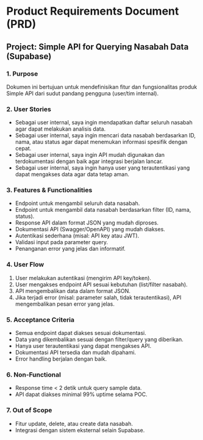 # Product Requirements Document (PRD)
## Project: Simple API for Querying Nasabah Data (Supabase)

### 1. Purpose
Dokumen ini bertujuan untuk mendefinisikan fitur dan fungsionalitas produk Simple API dari sudut pandang pengguna (user/tim internal).

### 2. User Stories
- Sebagai user internal, saya ingin mendapatkan daftar seluruh nasabah agar dapat melakukan analisis data.
- Sebagai user internal, saya ingin mencari data nasabah berdasarkan ID, nama, atau status agar dapat menemukan informasi spesifik dengan cepat.
- Sebagai user internal, saya ingin API mudah digunakan dan terdokumentasi dengan baik agar integrasi berjalan lancar.
- Sebagai user internal, saya ingin hanya user yang terautentikasi yang dapat mengakses data agar data tetap aman.

### 3. Features & Functionalities
- Endpoint untuk mengambil seluruh data nasabah.
- Endpoint untuk mengambil data nasabah berdasarkan filter (ID, nama, status).
- Response API dalam format JSON yang mudah diproses.
- Dokumentasi API (Swagger/OpenAPI) yang mudah diakses.
- Autentikasi sederhana (misal: API key atau JWT).
- Validasi input pada parameter query.
- Penanganan error yang jelas dan informatif.

### 4. User Flow
1. User melakukan autentikasi (mengirim API key/token).
2. User mengakses endpoint API sesuai kebutuhan (list/filter nasabah).
3. API mengembalikan data dalam format JSON.
4. Jika terjadi error (misal: parameter salah, tidak terautentikasi), API mengembalikan pesan error yang jelas.

### 5. Acceptance Criteria
- Semua endpoint dapat diakses sesuai dokumentasi.
- Data yang dikembalikan sesuai dengan filter/query yang diberikan.
- Hanya user terautentikasi yang dapat mengakses API.
- Dokumentasi API tersedia dan mudah dipahami.
- Error handling berjalan dengan baik.

### 6. Non-Functional
- Response time < 2 detik untuk query sample data.
- API dapat diakses minimal 99% uptime selama POC.

### 7. Out of Scope
- Fitur update, delete, atau create data nasabah.
- Integrasi dengan sistem eksternal selain Supabase.